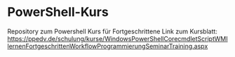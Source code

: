 # PowerShell-Kurs
Repository zum Powershell Kurs für Fortgeschrittene 
Link zum Kursblatt:
https://ppedv.de/schulung/kurse/WindowsPowerShellCorecmdletScriptWMIlernenFortgeschrittenWorkflowProgrammierungSeminarTraining.aspx
